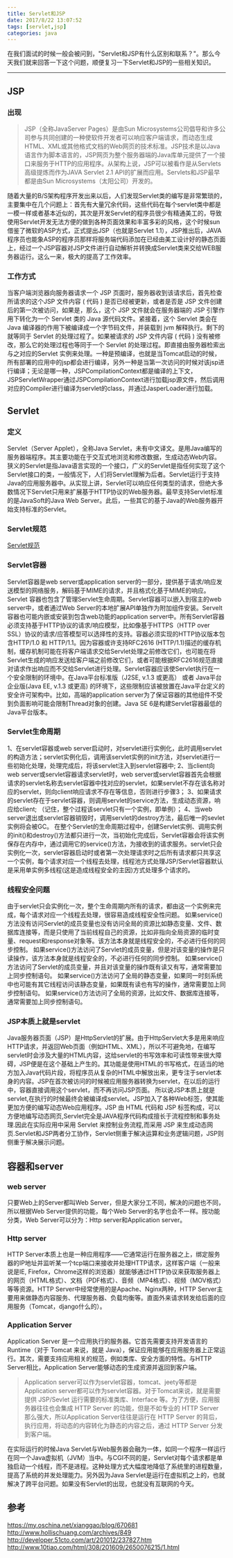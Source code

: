 ```yaml
---
title: Servlet和JSP
date: 2017/8/22 13:07:52 
tags: [servlet,jsp]
categories: java
---
```


在我们面试的时候一般会被问到，"Servlet和JSP有什么区别和联系？"。那么今天我们就来回答一下这个问题，顺便复习一下Servlet和JSP的一些相关知识。

---

## JSP
### 出现
>JSP（全称JavaServer Pages）是由Sun Microsystems公司倡导和许多公司参与共同创建的一种使软件开发者可以响应客户端请求，而动态生成HTML、XML或其他格式文档的Web网页的技术标准。JSP技术是以Java语言作为脚本语言的，JSP网页为整个服务器端的Java库单元提供了一个接口来服务于HTTP的应用程序。从架构上说，JSP可以被看作是从Servlets高级提炼而作为JAVA Servlet 2.1 API的扩展而应用。Servlets和JSP最早都是由Sun Microsystems（太阳公司）开发的。

随着大量的B/S架构程序开发出来以后，人们发现Servlet类的编写是非常繁琐的，主要集中在几个问题上：首先有大量冗余代码，这些代码在每个servlet类中都是一模一样或者基本近似的，其次是开发Servlet的程序员很少有精通美工的，导致使用Servlet开发无法方便的做到各种页面效果和丰富多彩的风格，这个时候sun借鉴了微软的ASP方式，正式提出JSP（也就是Servlet 1.1），JSP推出后，JAVA程序员也能象ASP的程序员那样将服务端代码添加在已经由美工设计好的静态页面上，经过一个JSP容器对JSP文件进行自动解析并转换成Servlet类来交给WEB服务器运行。这么一来，极大的提高了工作效率。
### 工作方式

当客户端浏览器向服务器请求一个 JSP 页面时，服务器收到该请求后，首先检查所请求的这个JSP 文件内容 ( 代码 ) 是否已经被更新，或者是否是 JSP 文件创建后的第一次被访问，如果是，那么，这个 JSP 文件就会在服务器端的 JSP 引擎作用下转化为一个 Servlet 类的 Java 源代码文件。紧接着，这个 Servlet 类会在 Java 编译器的作用下被编译成一个字节码文件，并装载到 jvm 解释执行。剩下的就等同于 Servlet 的处理过程了。如果被请求的 JSP 文件内容 ( 代码 ) 没有被修改，那么它的处理过程也等同于一个 Servlet 的处理过程。即直接由服务器检索出与之对应的Servlet 实例来处理。一种是预编译，也就是当Tomcat启动的时候，所有部署的应用中的jsp都会进行编译，另外一种是当第一次访问的时候对该jsp进行编译；无论是哪一种，JSPCompilationContext都是编译的上下文，JSPServletWrapper通过JSPCompilationContext进行加载jsp源文件，然后调用对应的Compiler进行编译为servlet的class，并通过JasperLoader进行加载。

## Servlet
### 定义
Servlet（Server Applet），全称Java Servlet，未有中文译文。是用Java编写的服务器端程序。其主要功能在于交互式地浏览和修改数据，生成动态Web内容。狭义的Servlet是指Java语言实现的一个接口，广义的Servlet是指任何实现了这个Servlet接口的类，一般情况下，人们将Servlet理解为后者。Servlet运行于支持Java的应用服务器中。从实现上讲，Servlet可以响应任何类型的请求，但绝大多数情况下Servlet只用来扩展基于HTTP协议的Web服务器。最早支持Servlet标准的是JavaSoft的Java Web Server。此后，一些其它的基于Java的Web服务器开始支持标准的Servlet。

### Servlet规范
[Servlet规范](http://ognvcf5x6.bkt.clouddn.com/bbs_image/Servlet3.1%E8%A7%84%E8%8C%83.pdf)

### Servlet容器
Servlet容器是web server或application server的一部分，提供基于请求/响应发送模型的网络服务，解码基于MIME的请求，并且格式化基于MIME的响应。Servlet 容器也包含了管理Servlet生命周期。Servlet容器可以嵌入到宿主的web server中，或者通过Web Server的本地扩展API单独作为附加组件安装。Servelt容器也可能内嵌或安装到包含web功能的application server中。所有Servlet容器必须支持基于HTTP协议的请求/响应模型，比如像基于HTTPS（HTTP over SSL）协议的请求/应答模型可以选择性的支持。容器必须实现的HTTP协议版本包含HTTP/1.0 和 HTTP/1.1。因为容器或许支持RFC2616 (HTTP/1.1)描述的缓存机制，缓存机制可能在将客户端请求交给Servlet处理之前修改它们，也可能在将Servlet生成的响应发送给客户端之前修改它们，或者可能根据RFC2616规范直接对请求作出响应而不交给Servlet进行处理。Servlet容器应该使Servlet执行在一个安全限制的环境中。在Java平台标准版（J2SE, v.1.3 或更高） 或者 Java平台企业版(Java EE, v.1.3 或更高) 的环境下，这些限制应该被放置在Java平台定义的安全许可架构中。比如，高端的application server为了保证容器的其他组件不受到负面影响可能会限制Thread对象的创建。Java SE 6是构建Servlet容器最低的Java平台版本。

### Servlet生命周期
1、在servlet容器或web server启动时，对servlet进行实例化，此时调用servlet的构造方法；servlet实例化后，调用该servlet实例的init方法，对servlet进行一些初始化处理，处理完成后，将该servlet注入到servlet容器中;
2、当client向web server或servlet容器请求servlet时，web server或servlet容器首先会根据请求的servlet名称去servlet容器中找对应的servlet，如果servlet不存在该名称对应的servlet，则向client响应请求不存在等信息，否则进行步骤3；
3、如果请求的servlet存在于servlet容器，则调用servlet的service方法，生成动态资源，响应给client; （记住，整个过程该servlet只有一个实例，即单例）；
4、当web server退出或servlet容器销毁时，调用servlet的destroy方法，最后唯一的sevlet实例将会被GC。
在整个Servlet的生命周期过程中，创建Servlet实例、调用实例的init()和destroy()方法都只进行一次，当初始化完成后，Servlet容器会将该实例保存在内存中，通过调用它的service()方法，为接收到的请求服务。servlet只会实例化一次，servlet容器启动时或者第一次处理请求时之后所有请求都只共享这一个实例，每个请求对应一个线程去处理，线程池方式处理JSP/Servlet容器默认是采用单实例多线程(这是造成线程安全的主因)方式处理多个请求的。

### 线程安全问题
由于servlet只会实例化一次，整个生命周期内所有的请求，都由这一个实例来完成，每个请求对应一个线程去处理，很容易造成线程安全性问题。
如果service()方法没有访问Servlet的成员变量也没有访问全局的资源比如静态变量、文件、数据库连接等，而是只使用了当前线程自己的资源，比如非指向全局资源的临时变量、request和response对象等。该方法本身就是线程安全的，不必进行任何的同步控制。
如果service()方法访问了Servlet的成员变量，但是对该变量的操作是只读操作，该方法本身就是线程安全的，不必进行任何的同步控制。
如果service()方法访问了Servlet的成员变量，并且对该变量的操作既有读又有写，通常需要加上同步控制语句。
如果service()方法访问了全局的静态变量，如果同一时刻系统中也可能有其它线程访问该静态变量，如果既有读也有写的操作，通常需要加上同步控制语句。
如果service()方法访问了全局的资源，比如文件、数据库连接等，通常需要加上同步控制语句。

### JSP本质上就是servlet
Java服务器页面（JSP）是HttpServlet的扩展。由于HttpServlet大多是用来响应HTTP请求，并返回Web页面（例如HTML、XML），所以不可避免地，在编写servlet时会涉及大量的HTML内容，这给servlet的书写效率和可读性带来很大障碍，JSP便是在这个基础上产生的。其功能是使用HTML的书写格式，在适当的地方加入Java代码片段，将程序员从复杂的HTML中解放出来，更专注于servlet本身的内容。JSP在首次被访问的时候被应用服务器转换为servlet，在以后的运行中，容器直接调用这个servlet，而不再访问JSP页面。
所以说JSP本质上就是servlet,在执行的时候最终会被编译成servlet。JSP加入了各种Web标签，使其能更加方便的编写动态Web应用程序。JSP 由 HTML 代码和 JSP 标签构成，可以方便地编写动态网页,Servlet完全是JAVA程序代码构成擅长于流程控制和事务处理.因此在实际应用中采用 Servlet 来控制业务流程,而采用 JSP 来生成动态网页.Servlet和JSP两者分工协作，Servlet侧重于解决运算和业务逻辑问题，JSP则侧重于解决展示问题。

## 容器和server
### web server 
只要Web上的Server都叫Web Server，但是大家分工不同，解决的问题也不同，所以根据Web Server提供的功能，每个Web Server的名字也会不一样。按功能分类，Web Server可以分为：Http server和Application server。
### Http server
HTTP Server本质上也是一种应用程序——它通常运行在服务器之上，绑定服务器的IP地址并监听某一个tcp端口来接收并处理HTTP请求，这样客户端（一般来说是IE, Firefox，Chrome这样的浏览器）就能够通过HTTP协议来获取服务器上的网页（HTML格式）、文档（PDF格式）、音频（MP4格式）、视频（MOV格式）等等资源。HTTP Server中经常使用的是Apache、Nginx两种，HTTP Server主要用来做静态内容服务、代理服务器、负载均衡等。直面外来请求转发给后面的应用服务（Tomcat，django什么的）。
### Application Server
Application Server 是一个应用执行的服务器。它首先需要支持开发语言的 Runtime（对于 Tomcat 来说，就是 Java），保证应用能够在应用服务器上正常运行。其次，需要支持应用相关的规范，例如类库、安全方面的特性。与HTTP Server相比，Application Server能够动态的生成资源并返回到客户端。

>Application server可以作为servlet容器，tomcat、jeety等都是Application server都可以作为servlet容器。对于Tomcat来说，就是需要提供 JSP/Sevlet 运行需要的标准类库、Interface 等。为了方便，应用服务器往往也会集成 HTTP Server 的功能，但是不如专业的 HTTP Server 那么强大，所以Application Server往往是运行在 HTTP Server 的背后，执行应用，将动态的内容转化为静态的内容之后，通过 HTTP Server 分发到客户端。
> 
在实际运行的时候Java Servlet与Web服务器会融为一体，如同一个程序一样运行在同一个Java虚拟机（JVM）当中。与CGI不同的是，Servlet对每个请求都是单独启动一个线程，而不是进程。这种处理方式大幅度地降低了系统里的进程数量，提高了系统的并发处理能力。另外因为Java Servlet是运行在虚拟机之上的，也就解决了跨平台问题。如果没有Servlet的出现，也就没有互联网的今天。


## 参考
https://my.oschina.net/xianggao/blog/670681
http://www.hollischuang.com/archives/849
http://developer.51cto.com/art/201012/237827.htm
http://www.10tiao.com/html/308/201609/2650076215/1.html
